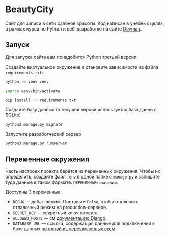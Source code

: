 # BeautyCity

Сайт для записи в  сети салонов красоты. Код написан в учебных целях, в рамках курса по Python и веб-разработке на сайте [Devman](https://dvmn.org).

## Запуск

Для запуска сайта вам понадобится Python третьей версии.

Создайте виртуальное окружение и становите зависимости из файла `requirements.txt`:
```sh
python -m venv venv

source venv/bin/activate

pip install -r requirements.txt
```

Создайте базу данных (в текущей версии используется база данных SQLite)
```sh
python3 manage.py migrate
```

Запустите разработческий сервер
```
python3 manage.py runserver
```

## Переменные окружения

Часть настроек проекта берётся из переменных окружения. Чтобы их определить, создайте файл `.env` в одной папке с `manage.py` и запишите туда данные в таком формате: `ПЕРЕМЕННАЯ=значение`.

Доступны 3 переменные:
- `DEBUG` — дебаг-режим. Поставьте `False`, чтобы отключить отладочный режим на production-сервере.
- `SECRET_KEY` — секретный ключ проекта.
- `ALLOWED_HOSTS` — см [документацию Django](https://docs.djangoproject.com/en/3.1/ref/settings/#allowed-hosts).
- `DATABASE_URL` — ссылка, содержащая данные для подключения к базе данных [по одной из перечисленных схем](https://github.com/jazzband/dj-database-url#url-schema).
